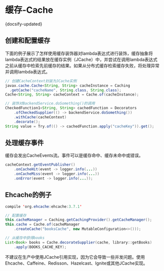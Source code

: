 # 缓存-Cache
{docsify-updated}

## 创建和配置缓存

下面的例子展示了怎样使用缓存装饰器对lambda表达式进行装饰，缓存抽象将lambda表达式的结果放在缓存实例（JCache）中，并尝试在调用lambda表达式之前从缓存中检索先前缓存的结果。如果从分布式缓存检索缓存失败，将处理异常并调用lambda表达式。

```java
// 创建CacheContext封装为JCache实例
javax.cache.Cache<String, String> cacheInstance = Caching
  .getCache("cacheName", String.class, String.class);
Cache<String, String> cacheContext = Cache.of(cacheInstance);

// 装饰对BackendService.doSomething()的调用
CheckedFunction1<String, String> cachedFunction = Decorators
    .ofCheckedSupplier(() -> backendService.doSomething())
    .withCache(cacheContext)
    .decorate();
String value = Try.of(() -> cachedFunction.apply("cacheKey")).get();
```


## 处理缓存事件

缓存会发出CacheEvents流。事件可以是缓存命中、缓存未命中或错误。

```java
cacheContext.getEventPublisher()
    .onCacheHit(event -> logger.info(...))
    .onCacheMiss(event -> logger.info(...))
    .onError(event -> logger.info(...));
```


## Ehcache的例子

```java
compile 'org.ehcache:ehcache:3.7.1'
```

```java
// 配置缓存
this.cacheManager = Caching.getCachingProvider().getCacheManager();
this.cache = Cache.of(cacheManager
    .createCache("booksCache", new MutableConfiguration<>()));

// 从缓存中获得books
List<Book> books = Cache.decorateSupplier(cache, library::getBooks)
    .apply(BOOKS_CACHE_KEY);
```

不建议在生产中使用JCache引用实现，因为它会导致一些并发问题。使用Ehcache、Caffeine、Redisson、Hazelcast、Ignite或其他JCache实现。
